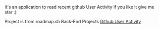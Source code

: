 It's an application to read recent github User Activity
If you like it give me star ;)


Project is from roadmap.sh Back-End Projects <a href="https://roadmap.sh/projects/github-user-activity">Github User Activity</a>